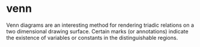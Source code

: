 # venn
Venn diagrams are an interesting method for rendering triadic relations on a two dimensional drawing surface. Certain marks (or annotations) indicate the existence of variables or constants in the distinguishable regions. 
